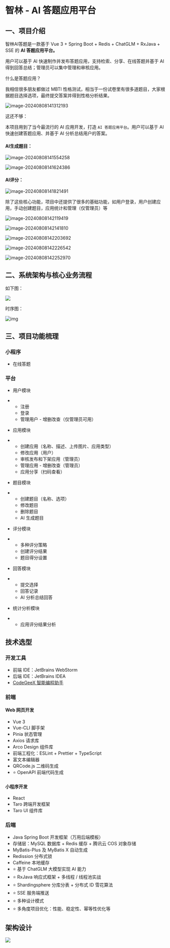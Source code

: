 # 智林 - AI 答题应用平台

## 一、项目介绍

智林AI答题是一款基于 Vue 3 + Spring Boot + Redis + ChatGLM + RxJava + SSE 的 **AI 答题应用平台。**

用户可以基于 AI 快速制作并发布答题应用，支持检索、分享、在线答题并基于 AI 得到回答总结；管理员可以集中管理和审核应用。

什么是答题应用？

我相信很多朋友都做过 MBTI 性格测试，相当于一份试卷里有很多道题目，大家根据题目选择选项，最终提交答案并得到性格分析结果。

![image-20240808141312193](assets/image-20240808141312193.png)

这还不够：

本项目用到了当今最流行的 AI 应用开发，打造 `AI 答题应用平台`。用户可以基于 AI 快速创建答题应用、并基于 AI 分析总结用户的答案。

#### AI生成题目：

![image-20240808141554258](assets/image-20240808141554258.png)

![image-20240808141624386](assets/image-20240808141624386.png)

#### AI评分：

![image-20240808141821491](assets/image-20240808141821491.png)



除了这些核心功能，项目中还提供了很多的基础功能，如用户登录，用户创建应用，手动创建题目，应用统计和管理（仅管理员）等

![image-20240808142119419](assets/image-20240808142119419.png)

![image-20240808142141810](assets/image-20240808142141810.png)

![image-20240808142203692](assets/image-20240808142203692.png)

![image-20240808142226542](assets/image-20240808142226542.png)

![image-20240808142252970](assets/image-20240808142252970.png)





## 二、系统架构与核心业务流程

如下图：

![](https://pic.yupi.icu/1/yuque_diagram%20(1).jpg)



时序图：

![img](https://pic.yupi.icu/1/1714045657446-df879936-070e-4528-9025-b7ca7f680910.jpeg)



## 三、项目功能梳理

### 小程序

- 在线答题



### 平台

- 用户模块

- - 注册
  - 登录
  - 管理用户 - 增删改查（仅管理员可用）

- 应用模块

- - 创建应用（名称、描述、上传图片、应用类型）
  - 修改应用（用户）
  - 审核发布和下架应用（管理员）
  - 管理应用 - 增删改查（管理员）
  - 应用分享（扫码查看）

- 题目模块

- - 创建题目（名称、选项）
  - 修改题目
  - 删除题目
  - AI 生成题目

- 评分模块

- - 多种评分策略
  - 创建评分结果
  - 题目得分设置

- 回答模块

- - 提交选择
  - 回答记录
  - AI 分析总结回答

- 统计分析模块

- - 应用评分结果分析



## 技术选型

### 开发工具

- 前端 IDE：JetBrains WebStorm
- 后端 IDE：JetBrains IDEA
- [CodeGeeX 智能编程助手](https://codegeex.cn/)



### 前端

#### Web 网页开发

- Vue 3 
- Vue-CLI 脚手架
- Pinia 状态管理
- Axios 请求库
- Arco Design 组件库
- 前端工程化：ESLint + Prettier + TypeScript
- 富文本编辑器
- QRCode.js 二维码生成
- ⭐️ OpenAPI 前端代码生成



#### 小程序开发

- React
- Taro 跨端开发框架
- Taro UI 组件库



### 后端

- Java Spring Boot 开发框架（万用后端模板）
- 存储层：MySQL 数据库 + Redis 缓存 + 腾讯云 COS 对象存储
- MyBatis-Plus 及 MyBatis X 自动生成
- Redission 分布式锁
- Caffeine 本地缓存
- ⭐️ 基于 ChatGLM 大模型实现 AI 能力
- ⭐️ RxJava 响应式框架 + 多线程 / 线程池实战 
- ⭐️ Shardingsphere 分库分表 + 分布式 ID 雪花算法
- ⭐️ SSE 服务端推送
- ⭐️ 多种设计模式
- ⭐️ 多角度项目优化：性能、稳定性、幂等性优化等



## 架构设计

![](https://pic.yupi.icu/1/1714039839444-2a32cd7e-6a9b-4b06-98b1-e22af6ef7574-20240507222443038.png)



